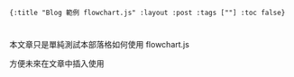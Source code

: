     {:title "Blog 範例 flowchart.js" :layout :post :tags [""] :toc false}


# 


## 

本文章只是單純測試本部落格如何使用 flowchart.js 

方便未來在文章中插入使用

<div id="diagram"></div>
<script src="http://flowchart.js.org/raphael-min.js"></script>
<script src="https://cdnjs.cloudflare.com/ajax/libs/flowchart/1.8.0/flowchart.min.js"></script>

<div id="diagram2"></div>
<script>
window.onload = function() {var diagram2 = flowchart.parse('\n'+
    'st=>start: Start:>http://www.google.com[blank]\n' +

   
    '\n');diagram.drawSVG('diagram2');
};
</script>

